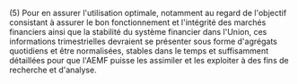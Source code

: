(5) Pour en assurer l'utilisation optimale, notamment au regard de l'objectif consistant à assurer le bon fonctionnement et l'intégrité des marchés financiers ainsi que la stabilité du système financier dans l'Union, ces informations trimestrielles devraient se présenter sous forme d'agrégats quotidiens et être normalisées, stables dans le temps et suffisamment détaillées pour que l'AEMF puisse les assimiler et les exploiter à des fins de recherche et d'analyse.